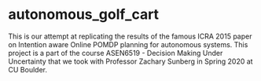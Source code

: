 # autonomous_golf_cart
This is our attempt at replicating the results of the famous ICRA 2015 paper on Intention aware Online POMDP planning for autonomous systems.  This project is a part of the course ASEN6519 - Decision Making Under Uncertainty that we took with Professor Zachary Sunberg in Spring 2020 at CU Boulder.
